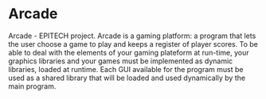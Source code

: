 # Arcade
Arcade - EPITECH project. Arcade is a gaming platform: a program that lets the user choose a game to play and keeps a register of player scores. To be able to deal with the elements of your gaming plateform at run-time, your graphics libraries and your games must be implemented as dynamic libraries, loaded at runtime. Each GUI available for the program must be used as a shared library that will be loaded and used dynamically by the main program.
